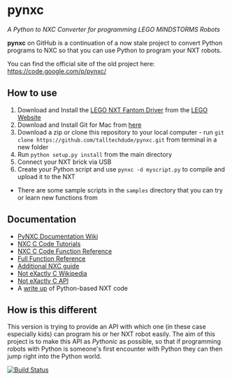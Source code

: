 pynxc
=====

*A Python to NXC Converter for programming LEGO MINDSTORMS Robots*

**pynxc** on GitHub is a continuation of a now stale project to convert Python
programs to NXC so that you can use Python to program your NXT robots.

You can find the official site of the old project here:
https://code.google.com/p/pynxc/

How to use
----------
1. Download and Install the [LEGO NXT Fantom Driver](https://www.lego.com/r/www/r/MINDSTORMS/-/media/franchises/mindstorms%202014/downloads/firmware%20and%20software/nxt%20software/nxt%20fantom%20drivers%20v120.zip) from the [LEGO Website](https://www.lego.com/en-us/mindstorms/downloads)
1. Download and Install Git for Mac from [here](https://git-scm.com/download/mac)
1. Download a zip or clone this repository to your local computer - run `git clone https://github.com/talltechdude/pynxc.git` from terminal in a new folder
1. Run `python setup.py install` from the main directory
1. Connect your NXT brick via USB
1. Create your Python script and use `pynxc -d myscript.py` to compile and upload it to the NXT
* There are some sample scripts in the `samples` directory that you can try or learn new functions from

Documentation
-------------
* [PyNXC Documentation Wiki](https://code.google.com/archive/p/pynxc/wikis/Documentation.wiki)
* [NXC C Code Tutorials](http://bricxcc.sourceforge.net/nbc/nxcdoc/NXC_tutorial.pdf)
* [NXC C Code Function Reference](http://bricxcc.sourceforge.net/nbc/nxcdoc/NXC_Guide.pdf)
* [Full Function Reference](http://bricxcc.sourceforge.net/nbc/nxcdoc/nxcapi/_n_x_c_defs_8h.html)
* [Additional NXC guide](http://lego.itam.mx/misc/manuales/NXC/guide.pdf)
* [Not eXactly C Wikipedia](https://en.wikipedia.org/wiki/Not_eXactly_C)
* [Not eXactly C API](http://bricxcc.sourceforge.net/nbc/nxcdoc/nxcapi/index.html)
* A [write up](http://digitalcommons.bryant.edu/cgi/viewcontent.cgi?article=1017&context=sci_jou) of Python-based NXT code

How is this different
---------------------

This version is trying to provide an API with which one (in these case
especially kids) can program his or her NXT robot easily. The aim of this
project is to make this API as *Pythonic* as possible, so that if programming
robots with Python is someone's first encounter with Python they can then jump
right into the Python world.

[![Build Status](https://travis-ci.org/xlcteam/pynxc.png?branch=master)](https://travis-ci.org/xlcteam/pynxc)
